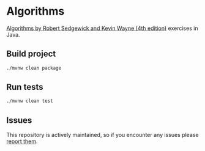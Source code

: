 # Algorithms

[Algorithms by Robert Sedgewick and Kevin Wayne (4th edition)](https://algs4.cs.princeton.edu/home/) exercises in Java.

## Build project

```bash
./mvnw clean package
```

## Run tests

```bash
./mvnw clean test
```

## Issues

This repository is actively maintained, so if you encounter any issues please [report them](https://github.com/metomas/algorithms-sedgewick-java/issues/new).